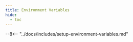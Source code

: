 ```yaml
---
title: Environment Variables 
hide:
  - toc
---
```



--8<-- "../docs/includes/setup-environment-variables.md"